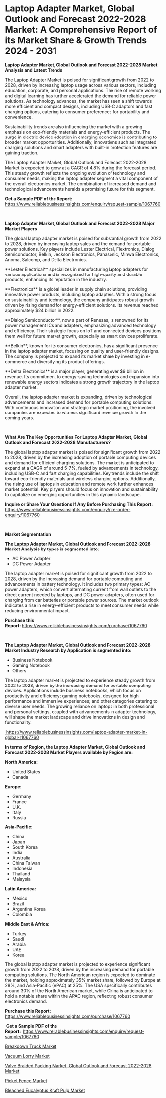 <p><h1>Laptop Adapter Market, Global Outlook and Forecast 2022-2028 Market: A Comprehensive Report of its Market Share & Growth Trends 2024 - 2031</h1></p><p><strong>Laptop Adapter Market, Global Outlook and Forecast 2022-2028 Market Analysis and Latest Trends</strong></p>
<p><p>The Laptop Adapter Market is poised for significant growth from 2022 to 2028, driven by increasing laptop usage across various sectors, including education, corporate, and personal applications. The rise of remote working and digital learning has further accelerated the demand for reliable power solutions. As technology advances, the market has seen a shift towards more efficient and compact designs, including USB-C adaptors and fast charging options, catering to consumer preferences for portability and convenience.</p><p>Sustainability trends are also influencing the market with a growing emphasis on eco-friendly materials and energy-efficient products. The surge in electric device adoption in emerging economies is contributing to broader market opportunities. Additionally, innovations such as integrated charging solutions and smart adapters with built-in protection features are gaining traction. </p><p>The Laptop Adapter Market, Global Outlook and Forecast 2022-2028 Market is expected to grow at a CAGR of 4.8% during the forecast period. This steady growth reflects the ongoing evolution of technology and consumer needs, making the laptop adapter segment a vital component of the overall electronics market. The combination of increased demand and technological advancements heralds a promising future for this segment.</p></p>
<p><strong>Get a Sample PDF of the Report:&nbsp;</strong> <a href="https://www.reliablebusinessinsights.com/enquiry/request-sample/1067760">https://www.reliablebusinessinsights.com/enquiry/request-sample/1067760</a></p>
<p>&nbsp;</p>
<p><strong>Laptop Adapter Market, Global Outlook and Forecast 2022-2028 Major Market Players</strong></p>
<p><p>The global laptop adapter market is poised for substantial growth from 2022 to 2028, driven by increasing laptop sales and the demand for portable power solutions. Key players include Lester Electrical, Flextronics, Dialog Semiconductor, Belkin, Jeckson Electronics, Panasonic, Minwa Electronics, Anoma, Salcomp, and Delta Electronics.</p><p>**Lester Electrical** specializes in manufacturing laptop adapters for various applications and is recognized for high-quality and durable products, enhancing its reputation in the industry.</p><p>**Flextronics** is a global leader in supply chain solutions, providing innovative power products, including laptop adapters. With a strong focus on sustainability and technology, the company anticipates robust growth driven by rising demand for energy-efficient solutions. Its revenue reached approximately $24 billion in 2022.</p><p>**Dialog Semiconductor**, now a part of Renesas, is renowned for its power management ICs and adapters, emphasizing advanced technology and efficiency. Their strategic focus on IoT and connected devices positions them well for future market growth, especially as smart devices proliferate.</p><p>**Belkin**, known for its consumer electronics, has a significant presence in the laptop adapter market, focusing on quality and user-friendly designs. The company is projected to expand its market share by investing in e-commerce and diversifying its product offerings.</p><p>**Delta Electronics** is a major player, generating over $9 billion in revenue. Its commitment to energy-saving technologies and expansion into renewable energy sectors indicates a strong growth trajectory in the laptop adapter market.</p><p>Overall, the laptop adapter market is expanding, driven by technological advancements and increased demand for portable computing solutions. With continuous innovation and strategic market positioning, the involved companies are expected to witness significant revenue growth in the coming years.</p></p>
<p>&nbsp;</p>
<p><strong>What Are The Key Opportunities For Laptop Adapter Market, Global Outlook and Forecast 2022-2028 Manufacturers?</strong></p>
<p><p>The global laptop adapter market is poised for significant growth from 2022 to 2028, driven by the increasing adoption of portable computing devices and demand for efficient charging solutions. The market is anticipated to expand at a CAGR of around 5-7%, fueled by advancements in technology, including USB-C and fast charging capabilities. Key trends include the shift toward eco-friendly materials and wireless charging options. Additionally, the rising use of laptops in education and remote work further enhances market potential. Key players should focus on innovation and sustainability to capitalize on emerging opportunities in this dynamic landscape.</p></p>
<p><strong>Inquire or Share Your Questions If Any Before Purchasing This Report:</strong> <a href="https://www.reliablebusinessinsights.com/enquiry/pre-order-enquiry/1067760">https://www.reliablebusinessinsights.com/enquiry/pre-order-enquiry/1067760</a></p>
<p>&nbsp;</p>
<p><strong>Market Segmentation</strong></p>
<p><strong>The Laptop Adapter Market, Global Outlook and Forecast 2022-2028 Market Analysis by types is segmented into:</strong></p>
<p><ul><li>AC Power Adapter</li><li>DC Power Adapter</li></ul></p>
<p><p>The laptop adapter market is poised for significant growth from 2022 to 2028, driven by the increasing demand for portable computing and advancements in battery technology. It includes two primary types: AC power adapters, which convert alternating current from wall outlets to the direct current needed by laptops, and DC power adapters, often used for charging from car batteries or portable power sources. The market outlook indicates a rise in energy-efficient products to meet consumer needs while reducing environmental impact.</p></p>
<p><strong>Purchase this Report:&nbsp;</strong><a href="https://www.reliablebusinessinsights.com/purchase/1067760">https://www.reliablebusinessinsights.com/purchase/1067760</a></p>
<p>&nbsp;</p>
<p><strong>The Laptop Adapter Market, Global Outlook and Forecast 2022-2028 Market Industry Research by Application is segmented into:</strong></p>
<p><ul><li>Business Notebook</li><li>Gaming Notebook</li><li>Others</li></ul></p>
<p><p>The laptop adapter market is projected to experience steady growth from 2022 to 2028, driven by the increasing demand for portable computing devices. Applications include business notebooks, which focus on productivity and efficiency; gaming notebooks, designed for high performance and immersive experiences; and other categories catering to diverse user needs. The growing reliance on laptops in both professional and personal settings, coupled with advancements in adapter technology, will shape the market landscape and drive innovations in design and functionality.</p></p>
<p><a href="https://www.reliablebusinessinsights.com/laptop-adapter-market-in-global-r1067760">&nbsp;https://www.reliablebusinessinsights.com/laptop-adapter-market-in-global-r1067760</a></p>
<p><strong>In terms of Region, the Laptop Adapter Market, Global Outlook and Forecast 2022-2028 Market Players available by Region are:</strong></p>
<p>
    <p> <strong> North America: </strong>
        <ul>
            <li>United States</li>
            <li>Canada</li>
        </ul>
        </p> 
    <p> <strong> Europe: </strong>
        <ul>
            <li>Germany</li>
            <li>France</li>
            <li>U.K.</li>
            <li>Italy</li>
            <li>Russia</li>
        </ul>
        </p> 
    <p> <strong> Asia-Pacific: </strong>
        <ul>
            <li>China</li>
            <li>Japan</li>
            <li>South Korea</li>
            <li>India</li>
            <li>Australia</li>
            <li>China Taiwan</li>
            <li>Indonesia</li>
            <li>Thailand</li>
            <li>Malaysia</li>
        </ul>
        </p> 
    <p> <strong> Latin America: </strong>
        <ul>
            <li>Mexico</li>
            <li>Brazil</li>
            <li>Argentina Korea</li>
            <li>Colombia</li>
        </ul>
        </p> 
    <p> <strong> Middle East & Africa: </strong>
        <ul>
            <li>Turkey</li>
            <li>Saudi</li>
            <li>Arabia</li>
            <li>UAE</li>
            <li>Korea</li>
        </ul>
    </p>
    </p>
<p><p>The global laptop adapter market is projected to experience significant growth from 2022 to 2028, driven by the increasing demand for portable computing solutions. The North American region is expected to dominate the market, holding approximately 35% market share, followed by Europe at 28%, and Asia-Pacific (APAC) at 25%. The USA specifically contributes around 30% of the North American market, while China is anticipated to hold a notable share within the APAC region, reflecting robust consumer electronics demand.</p></p>
<p><strong>Purchase this Report: </strong><a href="https://www.reliablebusinessinsights.com/purchase/1067760">https://www.reliablebusinessinsights.com/purchase/1067760</a></p>
<p>&nbsp;<strong>Get a Sample PDF of the Report:&nbsp;&nbsp;</strong><a href="https://www.reliablebusinessinsights.com/enquiry/request-sample/1067760">https://www.reliablebusinessinsights.com/enquiry/request-sample/1067760</a></p>
<p><strong></strong></p>
<p><p><a href="https://www.linkedin.com/pulse/breakdown-truck-market-research-report-includes-analysis-ij4xe?trackingId=4VzDn%2BIWRqu2GkeFx6EiLg%3D%3D">Breakdown Truck Market</a></p><p><a href="https://www.linkedin.com/pulse/vacuum-lorry-market-research-report-forecast-growth-prospects-sotqe?trackingId=WcXd33vbQgeCgZXC%2FU9jmg%3D%3D">Vacuum Lorry Market</a></p><p><a href="https://github.com/SanjidaMahmud54/Market-Research-Report-List-1/blob/main/valve-braided-packing-market-global-outlook-and-forecast-2022-2028-market.md">Valve Braided Packing Market, Global Outlook and Forecast 2022-2028 Market</a></p><p><a href="https://issuu.com/reportprime-2/docs/picket-fence-market-size-2030.pptx_fbf599286687aa">Picket Fence Market</a></p><p><a href="https://issuu.com/reportprime-2/docs/bleached-eucalyptus-kraft-pulp-mark_76e393a189ef95">Bleached Eucalyptus Kraft Pulp Market</a></p></p>